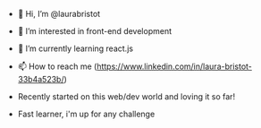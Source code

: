 - 👋 Hi, I’m @laurabristot
- 👀 I’m interested in front-end development
- 🌱 I’m currently learning react.js
- 📫 How to reach me (https://www.linkedin.com/in/laura-bristot-33b4a523b/)

- Recently started on this web/dev world and loving it so far!
- Fast learner, i'm up for any challenge

<!---
laurabristot/laurabristot is a ✨ special ✨ repository because its `README.md` (this file) appears on your GitHub profile.
You can click the Preview link to take a look at your changes.
--->
